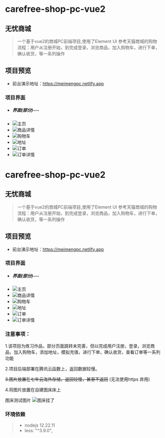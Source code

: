 # carefree-shop-pc-vue2

## 无忧商城

> 一个基于vue2的商城PC前端项目,使用了Element UI
> 参考天猫商城的购物流程：用户从注册开始，到完成登录，浏览商品，加入购物车，进行下单，确认收货，等一系列操作

## 项目预览

+ 前台演示地址：<https://meimengpc.netlify.app>

### 项目界面

+ ##### 界面(部分)---
+ ![主页](主页.png)
+ ![商品详情](商品详情.png)
+ ![购物车](购物车.png)
+ ![地址](地址.png)
+ ![订单](订单.png)
+ ![订单详情](订单详情.png)

# carefree-shop-pc-vue2

## 无忧商城

> 一个基于vue2的商城PC前端项目,使用了Element UI
> 参考天猫商城的购物流程：用户从注册开始，到完成登录，浏览商品，加入购物车，进行下单，确认收货，等一系列操作

## 项目预览

+ 前台演示地址：<https://meimengpc.netlify.app>

### 项目界面

+ ##### 界面(部分)---
+ ![主页](主页.png)
+ ![商品详情](商品详情.png)
+ ![购物车](购物车.png)
+ ![地址](地址.png)
+ ![订单](订单.png)
+ ![订单详情](订单详情.png)

### 注意事项：

1.该项目为练习作品，部分页面跳转未完善，但以完成用户注册，登录，浏览商品，加入购物车，添加地址，模拟充值，进行下单，确认收货，查看订单等一系列功能

2.项目后端部署在腾讯云函数上，返回数据较慢。

~~3.图片放置在七牛云海外存储，返回较慢，甚至不返回~~ (无法使用https 弃用)

4.将图片放置在自建图床床上

图床测试图片
<img src="https://meimeng.evai.pl/i/2022/10/23/xqb8e2.ico" alt="图床挂了"/>

### 环境依赖

> + nodejs 12.22.11
> + less: "^3.9.0",

